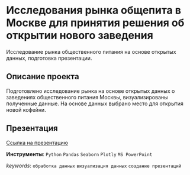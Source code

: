 # Исследования рынка общепита в Москве для принятия решения об открытии нового заведения

Исследование рынка общественного питания на основе открытых данных, подготовка презентации.

## Описание проекта
Подготовлено исследование рынка на основе открытых данных о заведениях общественного питания Москвы, визуализированы полученные данные. На основе данных выбрано место для открытия новой кофейни.

## Презентация

<a href="https://drive.google.com/file/d/1RfD_Nc-3vWBi8UTfZ7TqmtAxiVshc809/view?usp=sharing" target="_blank">Ссылка на презентацию</a>

**Инструменты**: `Python` `Pandas` `Seaborn` `Plotly` `MS PowerPoint`

_keywords_: `обработка данных` `визуализация данных` `создание презентаций`
